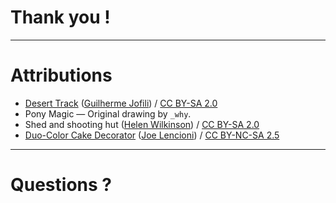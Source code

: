 # Thank you !

----

# Attributions

* <a href="http://www.flickr.com/photos/gjofili/4337577836/">Desert Track</a> (<a href="http://www.flickr.com/photos/gjofili/">Guilherme Jofili</a>) / <a href="http://creativecommons.org/licenses/by-sa/2.0/">CC BY-SA 2.0</a>
* Pony Magic &mdash; Original drawing by <code>_why</code>.
* <span xmlns:cc="http://creativecommons.org/ns#" xmlns:dct="http://purl.org/dc/terms/" about="http://www.geograph.org.uk/photo/1177087"><span property="dct:title">Shed and shooting hut</span> (<a rel="cc:attributionURL" property="cc:attributionName" href="http://www.geograph.org.uk/profile/15931">Helen Wilkinson</a>) / <a rel="license" href="http://creativecommons.org/licenses/by-sa/2.0/">CC BY-SA 2.0</a></span>
* <a href="http://shiftingpixel.com/2006/08/25/duo-color-cake-decorator/">Duo-Color Cake Decorator</a> (<a href="http://shiftingpixel.com" title="Shifting Pixel, Joe Lencioni's photography">Joe Lencioni</a>) / <a href="http://creativecommons.org/licenses/by-nc-sa/2.5/">CC BY-NC-SA 2.5</a>

---

# Questions ?
